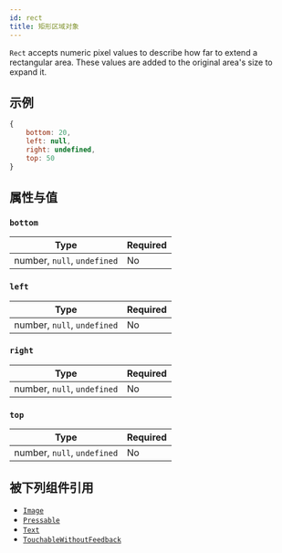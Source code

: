 ```yaml
---
id: rect
title: 矩形区域对象
---
```


`Rect` accepts numeric pixel values to describe how far to extend a rectangular area. These values are added to the original area's size to expand it.

## 示例

```js
{
    bottom: 20,
    left: null,
    right: undefined,
    top: 50
}
```

## 属性与值

### `bottom`

| Type                        | Required |
| --------------------------- | -------- |
| number, `null`, `undefined` | No       |

### `left`

| Type                        | Required |
| --------------------------- | -------- |
| number, `null`, `undefined` | No       |

### `right`

| Type                        | Required |
| --------------------------- | -------- |
| number, `null`, `undefined` | No       |

### `top`

| Type                        | Required |
| --------------------------- | -------- |
| number, `null`, `undefined` | No       |

## 被下列组件引用

- [`Image`](image)
- [`Pressable`](pressable)
- [`Text`](text)
- [`TouchableWithoutFeedback`](touchablewithoutfeedback)
